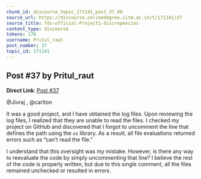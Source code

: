 ```yaml
---
chunk_id: discourse_topic_171141_post_37_00
source_url: https://discourse.onlinedegree.iitm.ac.in/t/171141/37
source_title: Tds-official-Project1-discrepencies
content_type: discourse
tokens: 178
username: Pritul_raut
post_number: 37
topic_id: 171141
---
```


## Post #37 by Pritul_raut

**Direct Link**: [Post #37](https://discourse.onlinedegree.iitm.ac.in/t/171141/37)

@Jivraj , @carlton

It was a good project, and I have obtained the log files. Upon reviewing the log files, I realized that they are unable to read the files. I checked my project on GitHub and discovered that I forgot to uncomment the line that defines the path using the `os` library. As a result, all file evaluations returned errors such as “can’t read the file.”

I understand that this oversight was my mistake. However, is there any way to reevaluate the code by simply uncommenting that line? I believe the rest of the code is properly written, but due to this single comment, all the files remained unchecked or resulted in errors.

